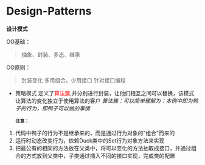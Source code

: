 # Design-Patterns
**设计模式**

OO基础：
> 抽象、封装、多态、继承

OO原则：
>封装变化
>多用组合，少用接口
>针对接口编程

+ 策略模式
定义了<font color="red">算法簇</font>,并分别进行封装，让他们相互之间可以替换，该模式让算法的变化独立于使用算法的客户
*算法簇：可以简单理解为：本例中即为鸭子的行为，即鸭子可以做的事情*

	**`注意：`** 
1. 代码中鸭子的行为不是继承来的，而是通过行为对象的"组合"而来的
2. 运行时动态改变行为，依赖Duck类中的Set行为对象方法来实现
3. 把最公有的相同的方法放在父类中，将可以变化的方法抽取成接口，并通过组合的方式放到父类中，子类通过插入不同的接口实现，完成类的配置


